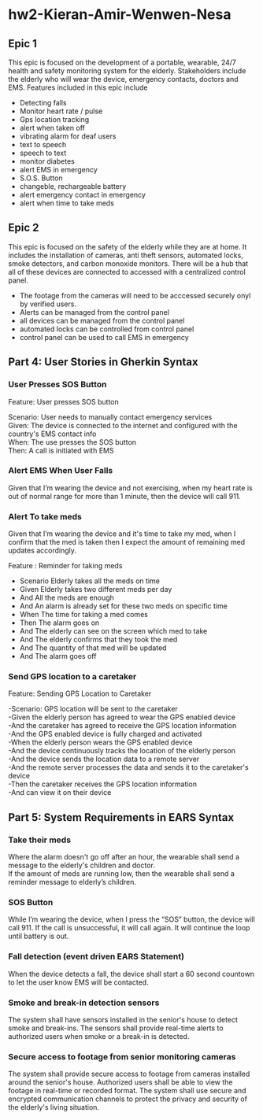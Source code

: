 # hw2-Kieran-Amir-Wenwen-Nesa

## Epic 1

This epic is focused on the development of a portable, wearable, 24/7 health and safety monitoring system for the elderly. Stakeholders include the elderly who will wear the device, emergency contacts, doctors and EMS. Features included in this epic include 

- Detecting falls
- Monitor heart rate / pulse
- Gps location tracking
- alert when taken off
- vibrating alarm for deaf users
- text to speech
- speech to text
- monitor diabetes
- alert EMS in emergency
- S.O.S. Button
- changeble, rechargeable battery 
- alert emergency contact in emergency
- alert when time to take meds

## Epic 2

This epic is focused on the safety of the elderly while they are at home. It includes the installation of cameras, anti theft sensors, automated locks, smoke detectors, and carbon monoxide monitors. There will be a hub that all of these devices are connected to accessed with a centralized  control panel.

- The footage from the cameras will need to be acccessed securely onyl by verified users. 
- Alerts can be managed from the control panel
- all devices can be managed from the control panel
- automated locks can be controlled from control panel
- control panel can be used to call EMS in emergency



## Part 4: User Stories in Gherkin Syntax

### User Presses SOS Button
Feature: User presses SOS button<br/>

Scenario: User needs to manually contact emergency services<br/>
Given: The device is connected to the internet and configured with the country's EMS contact info<br/>
When: The use presses the SOS button<br/>
Then: A call is initiated with EMS
### Alert EMS When User Falls
Given that I’m wearing the device and not exercising, when my heart rate is out of normal range for more than 1 minute, then the device will call 911.

### Alert To take meds
Given that I’m wearing the device and it's time to take my med, when I confirm that the med is taken then I expect the amount of remaining med updates accordingly.

 Feature : Reminder for taking meds <br />
 - Scenario     Elderly takes all the meds on time 
 - Given        Elderly takes two different meds per day 
 - And          All the meds are enough 
 - And          An alarm is already set for these two meds on specific time 
 - When         The time for taking a med comes 
 - Then         The alarm goes on 
 - And          The elderly can see on the screen which med to take 
 - And          The elderly confirms that they took the med 
 - And          The quantity of that med will be updated  
 - And          The alarm goes off 

### Send GPS location to a caretaker

Feature: Sending GPS Location to Caretaker

-Scenario: GPS location will be sent to the caretaker<br/>
-Given the elderly person has agreed to wear the GPS enabled device<br/>
-And the caretaker has agreed to receive the GPS location information<br/>
-And the GPS enabled device is fully charged and activated<br/>
-When the elderly person wears the GPS enabled device<br/>
-And the device continuously tracks the location of the elderly person<br/>
-And the device sends the location data to a remote server<br/>
-And the remote server processes the data and sends it to the caretaker's device<br/>
-Then the caretaker receives the GPS location information<br/>
-And can view it on their device<br/>



## Part 5: System Requirements in EARS Syntax

### Take their meds
Where the alarm doesn't go off after an hour, the wearable shall send a message to the elderly's children and doctor.\
If the amount of meds are running low, then the wearable shall send a reminder message to elderly’s children.

<!---2.Where the sugar level drops, the wearable shall send a notification.
3.Where the elderly is unable to read the wearable shall read notifications.
2.If the wearable is taken off, then the wearable shall alert.
3.If the battery goes low, then the wearable shall send a notification of changing the batteries. -->



### SOS Button
While I’m wearing the device, when I press the “SOS” button, the device will call 911. If the call is unsuccessful, it will call again. It will continue the loop until battery is out.

### Fall detection (event driven EARS Statement)
When the device detects a fall, the device shall start a 60 second countown to let the user know EMS will be contacted.


### Smoke and break-in detection sensors
The system shall have sensors installed in the senior's house to detect smoke and break-ins. The sensors shall provide real-time alerts to authorized users when smoke or a break-in is detected.

### Secure access to footage from senior monitoring cameras
The system shall provide secure access to footage from cameras installed around the senior's house. Authorized users shall be able to view the footage in real-time or recorded format. The system shall use secure and encrypted communication channels to protect the privacy and security of the elderly's living situation.
